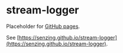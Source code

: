 # stream-logger

Placeholder for [GitHub pages](https://pages.github.com/).

See [https://senzing.github.io/stream-logger](https://senzing.github.io/stream-logger).
